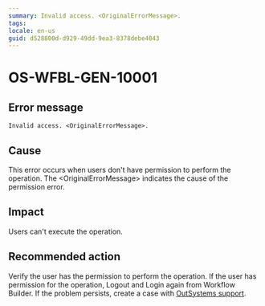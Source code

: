 ```yaml
---
summary: Invalid access. <OriginalErrorMessage>.
tags:
locale: en-us
guid: d528800d-d929-49dd-9ea3-8378debe4043
---
```


# OS-WFBL-GEN-10001

## Error message

`Invalid access. <OriginalErrorMessage>.`

## Cause

This error occurs when users don't have permission to perform the operation.
The &lt;OriginalErrorMessage&gt; indicates the cause of the permission error.

## Impact

Users can't execute the operation.

## Recommended action
Verify the user has the permission to perform the operation. If the user has permission for the operation, Logout and Login again from Workflow Builder. If the problem persists, create a case with [OutSystems support](https://success.outsystems.com/Support).
